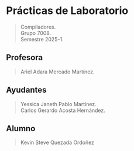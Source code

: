 # Prácticas de Laboratorio

> Compiladores.\
> Grupo 7008.\
> Semestre 2025-1. 

## Profesora
> Ariel Adara Mercado Martínez.

## Ayudantes
> Yessica Janeth Pablo Martínez.\
> Carlos Gerardo Acosta Hernández.

## Alumno
> Kevin Steve Quezada Ordoñez 
